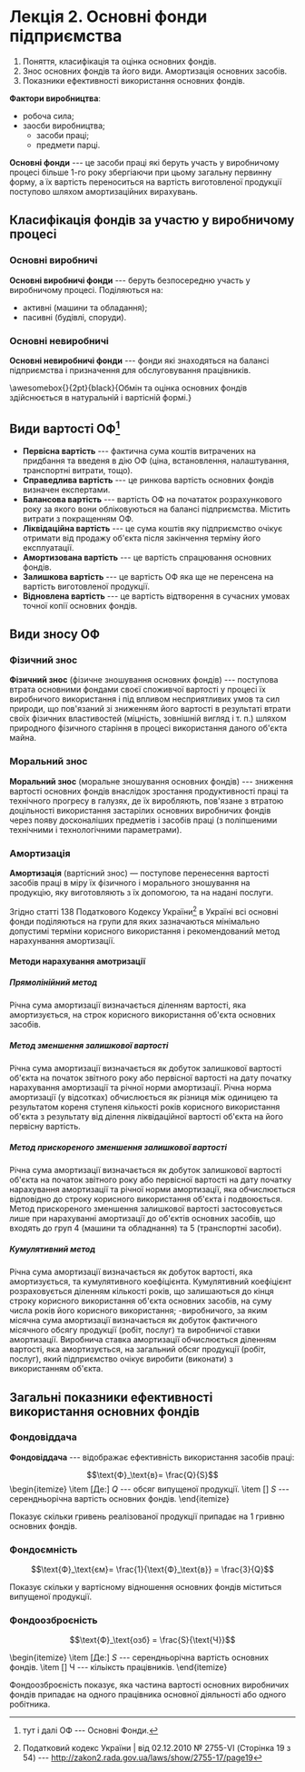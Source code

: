 # Лекція 2. Основні фонди підприємства

1. Поняття, класифікація та оцінка основних фондів.
2. Знос основних фондів та його види.  Амортизація основних засобів.
3. Показники ефективності використання основних фондів.

__Фактори виробництва__:

- робоча сила;
- заосби виробництва;
    - засоби праці;
    - предмети парці.
	
__Основні фонди__ --- це засоби праці які беруть участь у виробничому процесі більше 1-го року
збергіаючи при цьому загальну первинну форму, а їх вартість переноситься на вартість виготовленої
продукції поступово шляхом амортизаційних вирахувань.

## Класифікація фондів за участю у виробничому процесі

### Основні виробничі

__Основні виробничі фонди__ --- беруть безпосередню участь у виробничому процесі. Поділяються на:

- активні (машини та обладання);
- пасивні (будівлі, споруди).


### Основні невиробничі

__Основні невиробничі фонди__  --- фонди які знаходяться на балансі підприємства і призначення для
обслуговування працівників.

\awesomebox{}{2pt}{black}{Обмін та оцінка основних фондів здійснюється в натуральній і
вартісній формі.}

## Види вартості ОФ[^of]

[^of]: тут і далі ОФ --- Основні Фонди.

- __Первісна вартість__ --- фактична сума коштів витрачених на придбання та введеня в дію ОФ (ціна,
встановлення, налаштування, транспортні витрати, тощо).
- __Справедлива вартість__ --- це ринкова вартість основних фондів визначен експертами.
- __Балансова вартість__ --- вартість ОФ на почататок розрахункового року за якого вони обліковуються
на балансі підприємства. Містить витрати з покращенням ОФ.
- __Ліквідаційна вартість__ --- це сума коштів яку підприємство очікує отримати від продажу об'єкта
після закінчення терміну його експлуатації.
- __Амортизована вартість__ --- це вартість спрацювання основних фондів.
- __Залишкова вартість__ --- це вартість ОФ яка ще не перенсена на вартість виготовленої продукції.
- __Відновлена вартість__ --- це вартість відтворення в сучасних умовах точної копії основних
  фондів.
  
## Види зносу ОФ

### Фізичний знос

__Фізичний знос__ (фізичне зношування основних фондів) --- поступова втрата основними фондами своєї
споживчої вартості у процесі їх виробничого використання і під впливом несприятливих умов та сил
природи, що пов'язаний зі зниженням його вартості в результаті втрати своїх фізичних властивостей
(міцність, зовнішній вигляд і т. п.) шляхом природного фізичного старіння в процесі використання
даного об'єкта майна.

### Моральний знос

__Моральний знос__ (моральне зношування основних фондів) --- зниження вартості основних фондів
внаслідок зростання продуктивності праці та технічного прогресу в галузях, де їх виробляють,
пов'язане з втратою доцільності використання застарілих основних виробничих фондів через появу
досконаліших предметів і засобів праці (з поліпшеними технічними і технологічними параметрами).

### Амортизація

__Амортизація__ (вартісний знос) — поступове перенесення вартості засобів
праці в міру їх фізичного і морального зношування на продукцію, яку виготовляють з їх допомогою, та
на надані послуги.

Згідно статті 138 Податкового Кодексу України[^tax_code_of_ukraine] в Україні всі основні фонди
поділяються на групи для яких зазначаються мінімально допустимі терміни корисного використання і
рекомендований метод нарахунвання амортизації.

[^tax_code_of_ukraine]: Податковий кодекс України | від 02.12.2010 № 2755-VI (Сторінка 19 з 54) ---
http://zakon2.rada.gov.ua/laws/show/2755-17/page19

#### Методи нарахування амотризації

##### Прямолінійний метод

Річна сума амортизації визначається діленням вартості, яка амортизується, на строк корисного
використання об'єкта основних засобів.
  
##### Метод зменшення залишкової вартості

Річна сума амортизації визначається як добуток залишкової вартості об'єкта на початок звітного року
або первісної вартості на дату початку нарахування амортизації та річної норми амортизації. Річна
норма амортизації (у відсотках) обчислюється як різниця між одиницею та результатом кореня ступеня
кількості років корисного використання об'єкта з результату від ділення ліквідаційної вартості
об'єкта на його первісну вартість.
  
##### Метод прискореного зменшення залишкової вартості

Річна сума амортизації визначається як добуток залишкової вартості об'єкта на початок звітного року
або первісної вартості на дату початку нарахування амортизації та річної норми амортизації, яка
обчислюється відповідно до строку корисного використання об'єкта і подвоюється. Метод прискореного
зменшення залишкової вартості застосовується лише при нарахуванні амортизації до об'єктів основних
засобів, що входять до груп 4 (машини та обладнання) та 5 (транспортні засоби).

##### Кумулятивний метод

Річна сума амортизації визначається як добуток вартості, яка амортизується,
та кумулятивного коефіцієнта. Кумулятивний коефіцієнт розраховується діленням кількості років, що
залишаються до кінця строку корисного використання об'єкта основних засобів, на суму числа років
його корисного використання; -виробничого, за яким місячна сума амортизації визначається як добуток
фактичного місячного обсягу продукції (робіт, послуг) та виробничої ставки амортизації. Виробнича
ставка амортизації обчислюється діленням вартості, яка амортизується, на загальний обсяг продукції
(робіт, послуг), який підприємство очікує виробити (виконати) з використанням об'єкта.

## Загальні показники ефективності використання основних фондів

### Фондовіддача

__Фондовіддача__ --- відображає ефективність використання засобів праці:

$$\text{Ф}_\text{в}= \frac{Q}{S}$$
\begin{itemize}
\item [Де:] $Q$ --- обсяг випущеної продукції.
\item [] $S$ --- серендньорічна вартість основних фондів.
\end{itemize}

Показує скільки гривень реалізованої продукції припадає на 1 гривню основних фондів.

### Фондоємність

$$\text{Ф}_\text{єм}= \frac{1}{\text{Ф}_\text{в}} = \frac{3}{Q}$$

Показує скільки у вартісному відношення основних фондів міститься випущеної продукції.

### Фондоозброєність

$$\text{Ф}_\text{озб} =  \frac{S}{\text{Ч}}$$

\begin{itemize}
\item [Де:] $S$ --- серендньорічна вартість основних фондів.
\item [] $\text{Ч}$ --- кільіксть працівників.
\end{itemize}

Фондоозброєність показує, яка частина вартості основних виробничих фондів припадає на одного
працівника основної діяльності або одного робітника.
